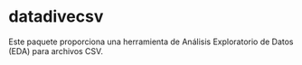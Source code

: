 # datadivecsv
Este paquete proporciona una herramienta de Análisis Exploratorio de Datos (EDA) para archivos CSV.
